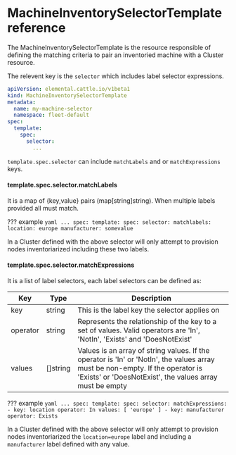 # MachineInventorySelectorTemplate reference

The MachineInventorySelectorTemplate is the resource responsible of defining the matching criteria to pair an inventoried machine with a Cluster resource.

The relevent key is the `selector` which includes label selector expressions.

```yaml title="MachineInventorySelectorTemplate"
apiVersion: elemental.cattle.io/v1beta1
kind: MachineInventorySelectorTemplate
metadata:
  name: my-machine-selector
  namespace: fleet-default
spec:
  template:
    spec:
      selector:
        ...
```

`template.spec.selector` can include `matchLabels` and or `matchExpressions` keys.

#### template.spec.selector.matchLabels

It is a map of {key,value} pairs (map[string]string). When multiple labels provided all must match.

??? example
    ```yaml
    ...
    spec:
      template:
        spec:
          selector:
            matchlabels:
              location: europe
              manufacturer: somevalue
    ```

In a Cluster defined with the above selector will only attempt to provision nodes inventoriarized including these two labels.

#### template.spec.selector.matchExpressions

It is a list of label selectors, each label selectors can be defined as:

| Key               | Type              | Description                                     |
|-------------------|-------------------|-------------------------------------------------|
| key               | string            | This is the label key the selector applies on   |
| operator          | string            | Represents the relationship of the key to a set of values. Valid operators are 'In', 'NotIn', 'Exists' and 'DoesNotExist' |
| values            | []string          | Values is an array of string values. If the operator is 'In' or 'NotIn', the values array must be non-empty. If the operator is 'Exists' or 'DoesNotExist', the values array must be empty |

??? example
    ```yaml
    ...
    spec:
      template:
        spec:
          selector:
            matchExpressions:
              - key: location
                operator: In
                values: [ 'europe' ]
              - key: manufacturer
                operator: Exists
    ```
    
In a Cluster defined with the above selector will only attempt to provision nodes inventoriarized the `location=europe` label and including a `manufacturer` label defined with any value.
